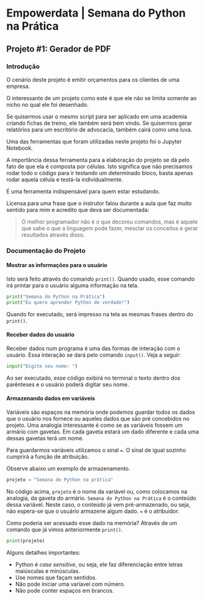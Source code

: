 # Empowerdata | Semana do Python na Prática

## Projeto #1: Gerador de PDF

### Introdução

O cenário deste projeto é emitir orçamentos para os clientes de uma empresa.

O interessante de um projeto como este é que ele não se limita somente ao nicho no qual ele foi desenhado.

Se quisermos usar o mesmo script para ser aplicado em uma academia criando fichas de treino, ele também será bem vindo. Se quisermos gerar relatórios para um escritório de advocacia, também cairá como uma luva.

Uma das ferramentas que foram utilizadas neste projeto foi o Jupyter Notebook.

A importância dessa ferramenta para a elaboração do projeto se dá pelo fato de que ela é composta por células. Isto significa que não precisamos rodar todo o código para ir testando um determinado bloco, basta apenas rodar aquela célula e testá-la individualmente.

É uma ferramenta indispensável para quem estar estudando.

Licensa para uma frase que o instrutor falou durante a aula que faz muito sentido para mim e acredito que deva ser documentada:

>O melhor programador não é o que decorou comandos, mas é aquele que sabe o que a linguagem pode fazer, mesclar os conceitos e gerar resultados através disso.

### Documentação do Projeto

#### Mostrar as informações para o usuário

Isto será feito através do comando `print()`. Quando usado, esse comando irá printar para o usuário alguma informação na tela.

~~~~python
print("Semana do Python na Prática")
print("Eu quero aprender Python de verdade!")
~~~~

Quando for executado, será impresso na tela as mesmas frases dentro do `print()`.

#### Receber dados do usuário

Receber dados num programa é uma das formas de interação com o usuário. Essa interação se dará pelo comando `input()`. Veja a seguir:

~~~~python
input("Digite seu nome: ")
~~~~

Ao ser executado, esse código exibirá no terminal o texto dentro dos parênteses e o usuário poderá digitar seu nome.

#### Armazenando dados em variáveis

Variáveis são espaços na memória onde podemos guardar todos os dados que o usuário nos fornece ou aqueles dados que são pré concebidos no projeto. Uma analogia interessante é como se as variáveis fossem um armário com gavetas. Em cada gaveta estará um dado diferente e cada uma dessas gavetas terá um nome.

Para guardarmos variáveis utilizamos o sinal `=`. O sinal de igual sozinho cumprirá a função de atribuição.

Observe abaixo um exemplo de armazenamento.

~~~~python
projeto = "Semana do Python na prática"
~~~~

No código acima, `projeto` é o nome da variável ou, como colocamos na analogia, da gaveta do armário. `Semana do Python na Prática` é o conteúdo dessa variável. Neste caso, o conteúdo já vem pré-armazenado, ou seja, não espera-se que o usuário armazene algum dado. `=` é o atribuidor.

Como poderia ser acessado esse dado na memória? Através de um comando que já vimos anteriormente `print()`.

~~~~python
print(projeto)
~~~~

Alguns detalhes importantes:
- Python é _case sensitive_, ou seja, ele faz diferenciação entre letras maiúsculas e minúsculas.
- Use nomes que façam sentidos.
- Não pode iniciar uma varíavel com número.
- Não pode conter espaços em brancos.